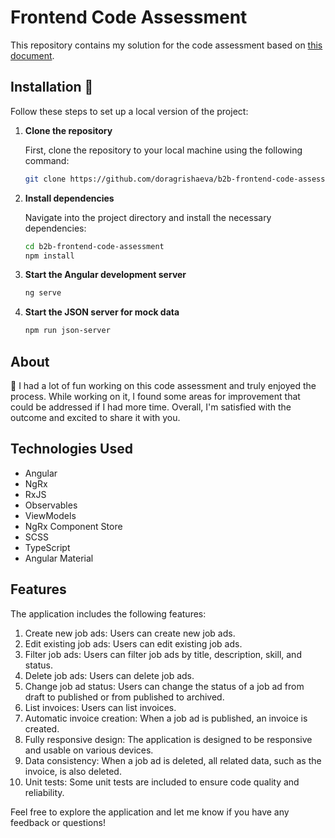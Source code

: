 # Frontend Code Assessment

This repository contains my solution for the code assessment based on [this document](https://github.com/jobcloud/b2b-frontend-code-assessment/blob/e3/e3.md).

## Installation 🚀

Follow these steps to set up a local version of the project:

1. **Clone the repository**

   First, clone the repository to your local machine using the following command:

   ```bash
   git clone https://github.com/doragrishaeva/b2b-frontend-code-assessment.git

2. **Install dependencies**

   Navigate into the project directory and install the necessary dependencies:

   ```bash
   cd b2b-frontend-code-assessment
   npm install

3. **Start the Angular development server**

   ```bash
   ng serve

4. **Start the JSON server for mock data**

   ```bash
   npm run json-server

## About

🎉 I had a lot of fun working on this code assessment and truly enjoyed the process. While working on it, I found some areas for improvement that could be addressed if I had more time. Overall, I'm satisfied with the outcome and excited to share it with you.

## Technologies Used

- Angular
- NgRx
- RxJS
- Observables
- ViewModels
- NgRx Component Store
- SCSS
- TypeScript
- Angular Material

## Features

The application includes the following features:

1. Create new job ads: Users can create new job ads.
2. Edit existing job ads: Users can edit existing job ads.
3. Filter job ads: Users can filter job ads by title, description, skill, and status.
4. Delete job ads: Users can delete job ads.
5. Change job ad status: Users can change the status of a job ad from draft to published or from published to archived.
6. List invoices: Users can list invoices.
7. Automatic invoice creation: When a job ad is published, an invoice is created.
8. Fully responsive design: The application is designed to be responsive and usable on various devices.
9. Data consistency: When a job ad is deleted, all related data, such as the invoice, is also deleted.
10. Unit tests: Some unit tests are included to ensure code quality and reliability.

Feel free to explore the application and let me know if you have any feedback or questions!

